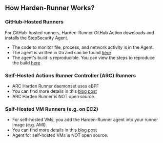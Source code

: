 ## How Harden-Runner Works?

### GitHub-Hosted Runners

For GitHub-hosted runners, Harden-Runner GitHub Action downloads and installs the StepSecurity Agent.

- The code to monitor file, process, and network activity is in the Agent.
- The agent is written in Go and can be found [here](https://github.com/step-security/agent)
- The agent's build is reproducible. You can view the steps to reproduce the build [here](http://app.stepsecurity.io/github/step-security/agent/releases/latest)

### Self-Hosted Actions Runner Controller (ARC) Runners

- ARC Harden Runner daemonset uses eBPF
- You can find more details in this [blog post](https://www.stepsecurity.io/blog/introducing-harden-runner-for-kubernetes-based-self-hosted-actions-runners)
- ARC Harden Runner is NOT open source.

### Self-Hosted VM Runners (e.g. on EC2)

- For self-hosted VMs, you add the Harden-Runner agent into your runner image (e.g. AMI).
- You can find more details in this [blog post](https://www.stepsecurity.io/blog/ci-cd-security-for-self-hosted-vm-runners)
- Agent for self-hosted VMs is NOT open source.